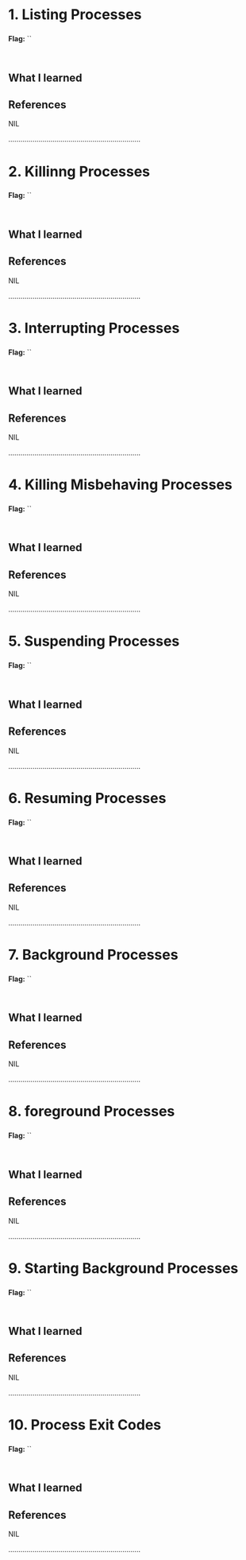 # 1. Listing Processes

### 

**Flag:** ``



```


```

## What I learned


## References

NIL

..................................................................

# 2. Killinng Processes

### 

**Flag:** ``



```


```

## What I learned


## References

NIL

..................................................................

# 3. Interrupting Processes

### 

**Flag:** ``



```


```

## What I learned


## References

NIL

..................................................................


# 4. Killing Misbehaving Processes 

### 

**Flag:** ``



```


```

## What I learned


## References

NIL

..................................................................


# 5. Suspending Processes

### 

**Flag:** ``



```


```

## What I learned


## References

NIL

..................................................................


# 6. Resuming Processes

### 

**Flag:** ``



```


```

## What I learned


## References

NIL

..................................................................


# 7. Background Processes

### 

**Flag:** ``



```


```

## What I learned


## References

NIL

..................................................................


# 8. foreground Processes

### 

**Flag:** ``



```


```

## What I learned


## References

NIL

..................................................................


# 9. Starting Background Processes 

### 

**Flag:** ``



```


```

## What I learned


## References

NIL

..................................................................


# 10. Process Exit Codes

### 

**Flag:** ``



```


```

## What I learned


## References

NIL

..................................................................
